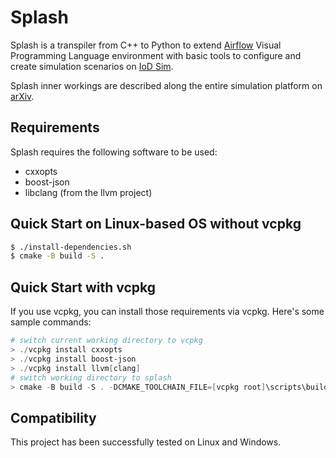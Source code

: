 # Splash

Splash is a transpiler from C++ to Python to extend [Airflow](https://github.com/GiovanniGrieco/IoD_Sim-airflow) Visual Programming Language environment with basic
tools to configure and create simulation scenarios on [IoD Sim](https://github.com/telematics-lab/IoD_Sim).

Splash inner workings are described along the entire simulation platform on [arXiv](https://arxiv.org/abs/2203.13710).

## Requirements
Splash requires the following software to be used:
* cxxopts
* boost-json
* libclang (from the llvm project)

## Quick Start on Linux-based OS without vcpkg
```bash
$ ./install-dependencies.sh
$ cmake -B build -S .
```

## Quick Start with vcpkg
If you use vcpkg, you can install those requirements via vcpkg. Here's some sample commands:
```powershell
# switch current working directory to vcpkg
> ./vcpkg install cxxopts
> ./vcpkg install boost-json
> ./vcpkg install llvm[clang]
# switch working directory to splash
> cmake -B build -S . -DCMAKE_TOOLCHAIN_FILE=[vcpkg root]\scripts\buildsystems\vcpkg.cmake -G "Visual Studio 16 2019" -A x64
```

## Compatibility
This project has been successfully tested on Linux and Windows.
